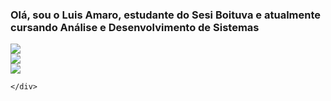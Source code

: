 <H3> Olá, sou o Luis Amaro, estudante do Sesi Boituva e atualmente cursando Análise e Desenvolvimento de Sistemas</H3>

   <div> 
    <img src="https://encrypted-tbn0.gstatic.com/images?q=tbn:ANd9GcSBQ3zD3tNqC3Ae5jenDOlpK-zd66CR6nHdOg&s">
    </div>
    <div>
         <img src="https://encrypted-tbn0.gstatic.com/images?q=tbn:ANd9GcSBQ3zD3tNqC3Ae5jenDOlpK-zd66CR6nHdOg&s">
    </div>
    <div>
         <img src="https://encrypted-tbn0.gstatic.com/images?q=tbn:ANd9GcSBQ3zD3tNqC3Ae5jenDOlpK-zd66CR6nHdOg&s">
     
    </div>
</div>

   
   
   
       
